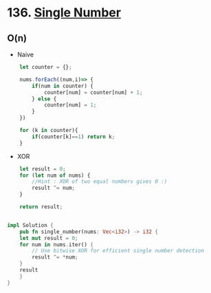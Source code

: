 # 136. [Single Number](https://leetcode.com/problems/single-number/)

## O(n)
-  Naive 

```javascript
    let counter = {};

    nums.forEach((num,i)=> {
        if(num in counter) {
            counter[num] = counter[num] + 1;
        } else {
            counter[num] = 1;
        }
    })

    for (k in counter){
        if(counter[k]==1) return k;
    }
```


- XOR

```javascript
    let result = 0;
    for (let num of nums) {
        //Hint : XOR of two equal numbers gives 0 :)
        result ^= num;
    }

    return result;
```


```rust 

impl Solution {
    pub fn single_number(nums: Vec<i32>) -> i32 {
    let mut result = 0;
    for num in nums.iter() {
        // Use bitwise XOR for efficient single number detection
        result ^= *num;
    }
    result        
    }
}

```